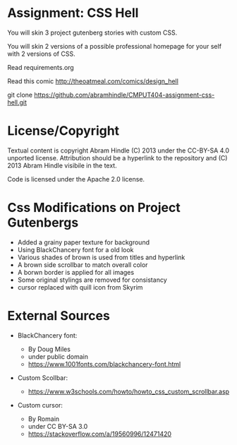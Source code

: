 Assignment: CSS Hell
====================

You will skin 3 project gutenberg stories with custom CSS.

You will skin 2 versions of a possible professional homepage for your
self with 2 versions of CSS.

Read requirements.org

Read this comic http://theoatmeal.com/comics/design_hell

git clone https://github.com/abramhindle/CMPUT404-assignment-css-hell.git

License/Copyright
=================

Textual content is copyright Abram Hindle (C) 2013 under the CC-BY-SA
4.0 unported license. Attribution should be a hyperlink to the
repository and (C) 2013 Abram Hindle visibile in the text.

Code is licensed under the Apache 2.0 license.

Css Modifications on Project Gutenbergs
=================

* Added a grainy paper texture for background
* Using BlackChancery font for a old look
* Various shades of brown is used from titles and hyperlink
* A brown side scrollbar to match overall color
* A borwn border is applied for all images
* Some original stylings are removed for consistancy
* cursor replaced with quill icon from Skyrim

External Sources
====
* BlackChancery font:
    + By Doug Miles 
    + under public domain
    + https://www.1001fonts.com/blackchancery-font.html


* Custom Scollbar:
    + https://www.w3schools.com/howto/howto_css_custom_scrollbar.asp

* Custom cursor:
    + By Romain
    + under CC BY-SA 3.0
    + https://stackoverflow.com/a/19560996/12471420
 
